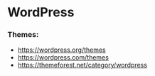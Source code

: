 # WordPress

### Themes:
- https://wordpress.org/themes
- https://wordpress.com/themes
- https://themeforest.net/category/wordpress
